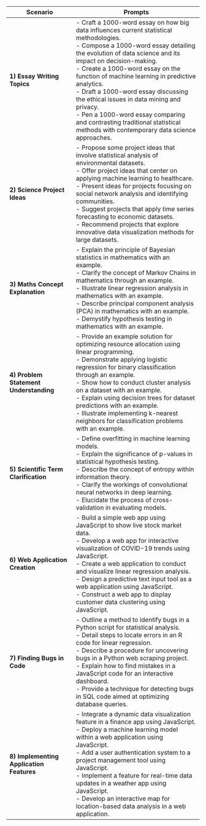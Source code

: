 | Scenario | Prompts |
|----------|---------|
| **1) Essay Writing Topics** | - Craft a 1000-word essay on how big data influences current statistical methodologies. <br> - Compose a 1000-word essay detailing the evolution of data science and its impact on decision-making. <br> - Create a 1000-word essay on the function of machine learning in predictive analytics. <br> - Draft a 1000-word essay discussing the ethical issues in data mining and privacy. <br> - Pen a 1000-word essay comparing and contrasting traditional statistical methods with contemporary data science approaches. |
| **2) Science Project Ideas** | - Propose some project ideas that involve statistical analysis of environmental datasets. <br> - Offer project ideas that center on applying machine learning to healthcare. <br> - Present ideas for projects focusing on social network analysis and identifying communities. <br> - Suggest projects that apply time series forecasting to economic datasets. <br> - Recommend projects that explore innovative data visualization methods for large datasets. |
| **3) Maths Concept Explanation** | - Explain the principle of Bayesian statistics in mathematics with an example. <br> - Clarify the concept of Markov Chains in mathematics through an example. <br> - Illustrate linear regression analysis in mathematics with an example. <br> - Describe principal component analysis (PCA) in mathematics with an example. <br> - Demystify hypothesis testing in mathematics with an example. |
| **4) Problem Statement Understanding** | - Provide an example solution for optimizing resource allocation using linear programming. <br> - Demonstrate applying logistic regression for binary classification through an example. <br> - Show how to conduct cluster analysis on a dataset with an example. <br> - Explain using decision trees for dataset predictions with an example. <br> - Illustrate implementing k-nearest neighbors for classification problems with an example. |
| **5) Scientific Term Clarification** | - Define overfitting in machine learning models. <br> - Explain the significance of p-values in statistical hypothesis testing. <br> - Describe the concept of entropy within information theory. <br> - Clarify the workings of convolutional neural networks in deep learning. <br> - Elucidate the process of cross-validation in evaluating models. |
| **6) Web Application Creation** | - Build a simple web app using JavaScript to show live stock market data. <br> - Develop a web app for interactive visualization of COVID-19 trends using JavaScript. <br> - Create a web application to conduct and visualize linear regression analysis. <br> - Design a predictive text input tool as a web application using JavaScript. <br> - Construct a web app to display customer data clustering using JavaScript. |
| **7) Finding Bugs in Code** | - Outline a method to identify bugs in a Python script for statistical analysis. <br> - Detail steps to locate errors in an R code for linear regression. <br> - Describe a procedure for uncovering bugs in a Python web scraping project. <br> - Explain how to find mistakes in a JavaScript code for an interactive dashboard. <br> - Provide a technique for detecting bugs in SQL code aimed at optimizing database queries. |
| **8) Implementing Application Features** | - Integrate a dynamic data visualization feature in a finance app using JavaScript. <br> - Deploy a machine learning model within a web application using JavaScript. <br> - Add a user authentication system to a project management tool using JavaScript. <br> - Implement a feature for real-time data updates in a weather app using JavaScript. <br> - Develop an interactive map for location-based data analysis in a web application. |
